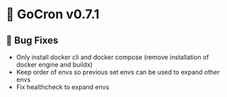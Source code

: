 # 🚀 GoCron v0.7.1

## 🐛 Bug Fixes

- Only install docker cli and docker compose (remove installation of docker engine and buildx)
- Keep order of envs so previous set envs can be used to expand other envs
- Fix healthcheck to expand envs
